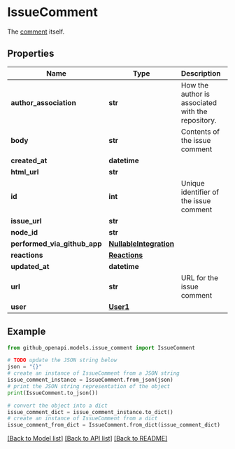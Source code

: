 # IssueComment

The [comment](https://docs.github.com/rest/issues/comments#get-an-issue-comment) itself.

## Properties

Name | Type | Description | Notes
------------ | ------------- | ------------- | -------------
**author_association** | **str** | How the author is associated with the repository. | 
**body** | **str** | Contents of the issue comment | 
**created_at** | **datetime** |  | 
**html_url** | **str** |  | 
**id** | **int** | Unique identifier of the issue comment | 
**issue_url** | **str** |  | 
**node_id** | **str** |  | 
**performed_via_github_app** | [**NullableIntegration**](NullableIntegration.md) |  | 
**reactions** | [**Reactions**](Reactions.md) |  | 
**updated_at** | **datetime** |  | 
**url** | **str** | URL for the issue comment | 
**user** | [**User1**](User1.md) |  | 

## Example

```python
from github_openapi.models.issue_comment import IssueComment

# TODO update the JSON string below
json = "{}"
# create an instance of IssueComment from a JSON string
issue_comment_instance = IssueComment.from_json(json)
# print the JSON string representation of the object
print(IssueComment.to_json())

# convert the object into a dict
issue_comment_dict = issue_comment_instance.to_dict()
# create an instance of IssueComment from a dict
issue_comment_from_dict = IssueComment.from_dict(issue_comment_dict)
```
[[Back to Model list]](../README.md#documentation-for-models) [[Back to API list]](../README.md#documentation-for-api-endpoints) [[Back to README]](../README.md)


